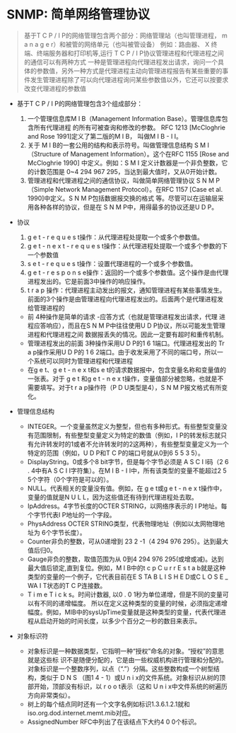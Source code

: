 # SNMP: 简单网络管理协议
> 基于T C P / I P的网络管理包含两个部分：网络管理站（也叫管理进程， m a n a g e r）和被管的网络单元（也叫被管设备）
例如：路由器、 X 终端、终端服务器和打印机等,运行 T C P / I P协议管理进程和代理进程之间的通信可以有两种方式
一种是管理进程向代理进程发出请求，询问一个具体的参数值，另外一种方式是代理进程主动向管理进程报告有某些重要的事件发生管理进程除了可以向代理进程询问某些参数值以外，它还可以按要求改变代理进程的参数值


* 基于T C P / I P的网络管理包含3个组成部分：
  1. 一个管理信息库M I B（Management Information Base）。管理信息库包含所有代理进程
的所有可被查询和修改的参数。 RFC 1213 [McCloghrie and Rose 1991]定义了第二版的M I B，
叫做M I B - I I。
  2. 关于 M I B的一套公用的结构和表示符号。叫做管理信息结构 S M I（Structure of
Management Information）。这个在RFC 1155 [Rose and McCloghrie 1990] 中定义。例如：S M I
定义计数器是一个非负整数，它的计数范围是 0~4 294 967 295，当达到最大值时，又从0开始计数。
  3. 管理进程和代理进程之间的通信协议，叫做简单网络管理协议 S N M P（Simple Network
Management Protocol）。在RFC 1157 [Case et al. 1990]中定义。S N M P包括数据报交换的格式
等。尽管可以在运输层采用各种各样的协议，但是在 S N M P中，用得最多的协议还是U D P。

* 协议  
  1. g e t - r e q u e s t操作：从代理进程处提取一个或多个参数值。
  2. g e t - n e x t - r e q u e s t操作：从代理进程处提取一个或多个参数的下一个参数值
  3. s e t - r e q u e s t操作：设置代理进程的一个或多个参数值。
  4. g e t - r e s p o n s e操作：返回的一个或多个参数值。这个操作是由代理进程发出的。它是前面3中操作的响应操作。
  5. t r a p 操作：代理进程主动发出的报文，通知管理进程有某些事情发生。前面的3个操作是由管理进程向代理进程发出的。后面两个是代理进程发给管理进程的
  * 前 4种操作是简单的请求 -应答方式（也就是管理进程发出请求，代理
进程应答响应），而且在S N M P中往往使用U D P协议，所以可能发生管理进程和代理进程之间
数据报丢失的情况。因此一定要有超时和重传机制。
  * 管理进程发出的前面 3种操作采用U D P的1 6 1端口。代理进程发出的 Tr a p操作采用U D P的
1 6 2端口。由于收发采用了不同的端口号，所以一个系统可以同时为管理进程和代理进程
  * 在g e t、g e t - n e x t和s e t的请求数据报中，包含变量名称和变量值的一张表。对于 g e t
和g e t - n e x t操作，变量值部分被忽略，也就是不需要填写。对于t r a p操作符（P D U类型是4），S N M P报文格式有所变化。

* 管理信息结构
  * INTEGER。一个变量虽然定义为整型，但也有多种形式。有些整型变量没有范围限制，有些整型变量定义为特定的数值（例如，I P的转发标志就只有允许转发时的1或者不允许转发时的2这两种），有些整型变量定义为一个特定的范围（例如，U D P和T C P的端口号就从0到6 5 5 3 5）。
  * DisplayString。0或多个8 bit字节，但是每个字节必须是 A S C I I码（2 6 . 4中有A S C I I字符集）。在M I B - I I中，所有该类型的变量不能超过2 5 5个字符（0个字符是可以的）。
  * NULL。代表相关的变量没有值。例如，在 g e t或g e t - n e x t操作中，变量的值就是N U L L，因为这些值还有待到代理进程处去取。
  * IpAddress。4字节长度的OCTER STRING，以网络序表示的 I P地址。每个字节代表I P地址的一个字段。
  * PhysAddress OCTER STRING类型，代表物理地址（例如以太网物理地址为 6个字节长度）。
  * Counter非负的整数，可从0递增到 23 2 -1（4 294 976 295）。达到最大值后归0。
  * Gauge非负的整数，取值范围为从 0到4 294 976 295(或增或减)。达到最大值后锁定,直到复位。例如，M I B中的t c p C u r r E s t a b就是这种类型的变量的一个例子，它代表目前在E S TA B L I S H E D或C L O S E _ WA I T状态的T C P连接数。
  * T i m e T i c k s。时间计数器, 以0 . 0 1秒为单位递增，但是不同的变量可以有不同的递增幅度。
  所以在定义这种类型的变量的时候，必须指定递增幅度。例如，MIB中的sysUpTime变量就是这种类型的变量，代表代理进程从启动开始的时间长度，以多少个百分之一秒的数目来表示。

* 对象标识符
  * 对象标识是一种数据类型，它指明一种“授权”命名的对象。“授权”的意思就是这些标
识不是随便分配的，它是由一些权威机构进行管理和分配的。
对象标识是一个整数序列，以点（“.”）分隔。这些整数构成一个树型结构，类似于 D N S
（图1 4 - 1）或U n i x的文件系统。对象标识从树的顶部开始，顶部没有标识，以 r o o t表示（这和
U n i x中文件系统的树遍历方向非常类似）。
  * 树上的每个结点同时还有一个文字名例如标识1.3.6.1.2.1就和iso.org.dod.internet.memt.mib对应。
  *  AssignedNumber RFC中列出了在该结点下大约4 0 0个标识。


  
